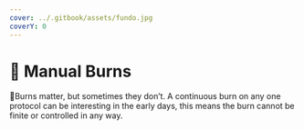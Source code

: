 ```yaml
---
cover: ../.gitbook/assets/fundo.jpg
coverY: 0
---
```


# 🔎 Manual Burns

:clap:Burns matter, but sometimes they don’t. A continuous burn on any one protocol can be interesting in the early days, this means the burn cannot be finite or controlled in any way.
